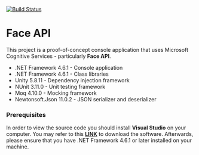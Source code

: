 [![Build Status](https://dev.azure.com/joshmonreal/face-api/_apis/build/status/Continuous%20Integration)](https://dev.azure.com/joshmonreal/face-api/_build/latest?definitionId=6)

# Face API
This project is a proof-of-concept console application that uses Microsoft Cognitive Services - particularly **Face API**.

- .NET Framework 4.6.1 - Console application
- .NET Framework 4.6.1 - Class libraries
- Unity 5.8.11 - Dependency injection framework
- NUnit 3.11.0 - Unit testing framework
- Moq 4.10.0 - Mocking framework
- Newtonsoft.Json 11.0.2 - JSON serializer and deserializer

### Prerequisites
In order to view the source code you should install **Visual Studio** on your computer. You may refer to this [**LINK**](https://visualstudio.microsoft.com/) to download the software. Afterwards, please ensure that you have .NET Framework 4.6.1 or later installed on your machine.
